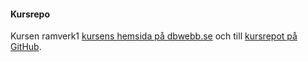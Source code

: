 #### Kursrepo

Kursen ramverk1 [kursens hemsida på dbwebb.se](https://dbwebb.se/kurser/ramverk1-v2) och till [kursrepot på GitHub](https://github.com/dbwebb-se/ramverk1).
